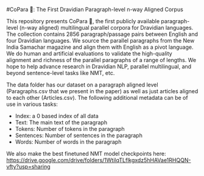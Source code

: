 #CoPara 🥥: The First Dravidian Paragraph-level n-way Aligned Corpus

This repository presents CoPara 🥥, the first publicly available paragraph-level (n-way aligned) multilingual parallel corpora for Dravidian languages. The collection contains 2856 paragraph/passage pairs between English and four Dravidian languages. We source the parallel paragraphs from the New India Samachar magazine and align them with English as a pivot language. We do human and artificial evaluations to validate the high-quality alignment and richness of the parallel paragraphs of a range of lengths. We hope to help advance research in Dravidian NLP, parallel multilingual, and beyond sentence-level tasks like NMT, etc.

The data folder has our dataset on a paragraph aligned level (Paragraphs.csv that we present in the paper) as well as just articles aligned to each other (Articles.csv). The following additional metadata can be of use in various tasks:

- Index: a 0 based index of all data
- Text: The main text of the paragraph
- Tokens: Number of tokens in the paragraph
- Sentences: Number of sentences in the paragraph
- Words: Number of words in the paragraph 

We also make the best finetuned NMT model checkpoints here: 
https://drive.google.com/drive/folders/1WtilqTLflkgxdz5hHAVae1RHQQN-vfty?usp=sharing